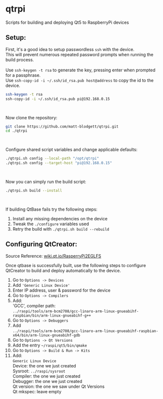 # qtrpi
Scripts for building and deploying Qt5 to RaspberryPi devices

## Setup:
First, it's a good idea to setup passwordless `ssh` with the device.
<br>This will prevent numerous repeated password prompts when running the build process.
<br>
<br>Use `ssh-keygen -t rsa` to generate the key, pressing enter when prompted for a passphrase.
<br>Use `ssh-copy-id -i ~/.ssh/id_rsa.pub host@address` to copy the id to the device.

```bash
ssh-keygen -t rsa
ssh-copy-id -i ~/.ssh/id_rsa.pub pi@192.168.0.15
```
<br>

Now clone the repository:

```bash
git clone https://github.com/matt-blodgett/qtrpi.git
cd ./qtrpi
```
<br>

Configure shared script variables and change applicable defaults:

```bash
./qtrpi.sh config --local-path "/opt/qtrpi"
./qtrpi.sh config --target-host "pi@192.168.0.15"
```
<br>

Now you can simply run the build script:

```bash
./qtrpi.sh build --install
```
<br>

If building QtBase fails try the following steps:
1. Install any missing dependencies on the device
2. Tweak the `./configure` variables used
3. Retry the build with `./qtrpi.sh build --rebuild`

## Configuring QtCreator:
Source Reference: [wiki.qt.io/RasperryPi2EGLFS](https://wiki.qt.io/RaspberryPi2EGLFS)

Once qtbase is successfully built, use the following steps to configure QtCreator to build and deploy automatically to the device.
<br>

1. Go to `Options -> Devices`
2. Add `'Generic Linux Device'`
3. Enter IP address, user & password for the device
4. Go to `Options -> Compilers`
5. Add:
<br>'GCC', compiler path: 
<br>`../raspi/tools/arm-bcm2708/gcc-linaro-arm-linux-gnueabihf-raspbian/bin/arm-linux-gnueabihf-g++`
6. Go to `Options -> Debuggers`
7. Add
<br>`../raspi/tools/arm-bcm2708/gcc-linaro-arm-linux-gnueabihf-raspbian-x64/bin/arm-linux-gnueabihf-gdb`
8. Go to `Options -> Qt Versions`
9. Add the entry `~/raspi/qt5/bin/qmake`
10. Go to `Options -> Build & Run -> Kits`
11. Add:
<br>`Generic Linux Device`
<br>Device: the one we just created
<br>Sysroot: `../raspi/sysroot`
<br>Compiler: the one we just created
<br>Debugger: the one we just created
<br>Qt version: the one we saw under Qt Versions
<br>Qt mkspec: leave empty
